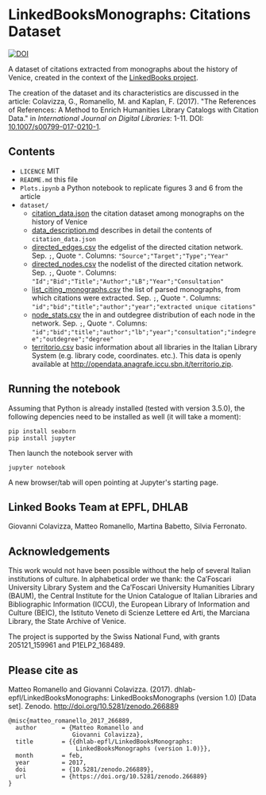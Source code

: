 # LinkedBooksMonographs: Citations Dataset

[![DOI](https://zenodo.org/badge/79789632.svg)](https://zenodo.org/badge/latestdoi/79789632)

A dataset of citations extracted from monographs about the history of Venice, created in the context of the [LinkedBooks project](http://dhlab.epfl.ch/page-127959-en.html).

The creation of the dataset and its characteristics are discussed in the article: Colavizza, G., Romanello, M. and Kaplan, F. (2017). "The References of References: A Method to Enrich Humanities Library Catalogs with Citation Data." in *International Journal on Digital Libraries*: 1-11. DOI: [10.1007/s00799-017-0210-1](http://dx.doi.org/10.1007/s00799-017-0210-1).

## Contents

* `LICENCE` MIT
* `README.md` this file
* `Plots.ipynb` a Python notebook to replicate figures 3 and 6 from the article
* `dataset/`
    * [citation_data.json](dataset/citation_data.json) the citation dataset among monographs on the history of Venice
    * [data_description.md](dataset/data_description.md) describes in detail the contents of `citation_data.json`
    * [directed_edges.csv](dataset/directed_edges.csv) the edgelist of the directed citation network. Sep. `;`, Quote `"`. Columns: `"Source";"Target";"Type";"Year"`
    * [directed_nodes.csv](dataset/directed_nodes.csv) the nodelist of the directed citation network. Sep. `;`, Quote `"`. Columns: `"Id";"Bid";"Title";"Author";"LB";"Year";"Consultation"`
    * [list_citing_monographs.csv](dataset/list_citing_monographs.csv) the list of parsed monographs, from which citations were extracted. Sep. `;`, Quote `"`. Columns: `"id";"bid";"title";"author";"year";"extracted unique citations"`
    * [node_stats.csv](dataset/node_stats.csv) the in and outdegree distribution of each node in the network. Sep. `;`, Quote `"`. Columns: `"id";"bid";"title";"author";"lb";"year";"consultation";"indegree";"outdegree";"degree"`
    * [territorio.csv](dataset/territorio.csv) basic information about all libraries in the Italian Library System (e.g. library code, coordinates. etc.). This data is openly available at <http://opendata.anagrafe.iccu.sbn.it/territorio.zip>.

## Running the notebook

Assuming that Python is already installed (tested with version 3.5.0), the following depencies need to be installed as well (it will take a moment):

    pip install seaborn
    pip install jupyter

Then launch the notebook server with

    jupyter notebook

A new browser/tab will open pointing at Jupyter's starting page.

## Linked Books Team at EPFL, DHLAB
Giovanni Colavizza, Matteo Romanello, Martina Babetto, Silvia Ferronato.

## Acknowledgements
This work would not have been possible without the help of several Italian institutions of culture. 
In alphabetical order we thank: the Ca’Foscari University Library System and the Ca’Foscari University Humanities Library (BAUM), the Central Institute for the Union Catalogue of Italian Libraries and Bibliographic Information (ICCU), the European Library of Information and Culture (BEIC), the Istituto Veneto di Scienze Lettere ed Arti, the Marciana Library, the State Archive of Venice.

The project is supported by the Swiss National Fund, with grants 205121_159961 and P1ELP2_168489.

## Please cite as

Matteo Romanello and Giovanni Colavizza. (2017). dhlab-epfl/LinkedBooksMonographs: LinkedBooksMonographs (version 1.0) [Data set]. Zenodo. http://doi.org/10.5281/zenodo.266889

    @misc{matteo_romanello_2017_266889,
      author       = {Matteo Romanello and
                      Giovanni Colavizza},
      title        = {{dhlab-epfl/LinkedBooksMonographs: 
                       LinkedBooksMonographs (version 1.0)}},
      month        = feb,
      year         = 2017,
      doi          = {10.5281/zenodo.266889},
      url          = {https://doi.org/10.5281/zenodo.266889}
    }
